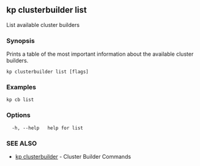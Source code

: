 ## kp clusterbuilder list

List available cluster builders

### Synopsis

Prints a table of the most important information about the available cluster builders.

```
kp clusterbuilder list [flags]
```

### Examples

```
kp cb list
```

### Options

```
  -h, --help   help for list
```

### SEE ALSO

* [kp clusterbuilder](kp_clusterbuilder.md)	 - Cluster Builder Commands

